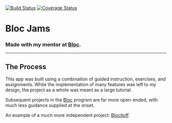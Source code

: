 [![Build Status](https://travis-ci.org/npauzenga/Bloccit.svg)][travis]
[![Coverage Status](https://coveralls.io/repos/npauzenga/Bloccit/badge.svg?branch=master&service=github)][coveralls]

[travis]: https://travis-ci.org/npauzenga/Bloccit
[coveralls]: https://coveralls.io/github/npauzenga/Bloccit?branch=master

# Bloc Jams
### Made with my mentor at [Bloc](http://bloc.io).

---
## The Process

This app was built using a combination of guided instruction, exercises, and assignments. While the implementation of many features was left to my design, the project as a whole was meant as a large tutorial.

Subsequent projects in the [Bloc](http://bloc.io) program are far more open-ended, with much less guidance supplied at the onset.

An example of a much more independent project: [Blocitoff](https://github.com/npauzenga/Blocitoff)
